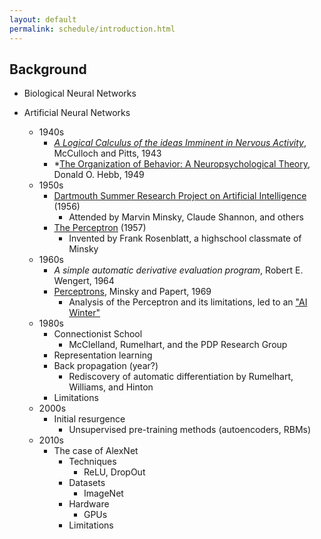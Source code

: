 ```yaml
---
layout: default
permalink: schedule/introduction.html
---
```


## Background 

* Biological Neural Networks

    
    
* Artificial Neural Networks
    * 1940s 
        * *[A Logical Calculus of the ideas Imminent in Nervous Activity](http://www.cse.chalmers.se/~coquand/AUTOMATA/mcp.pdf)*, McCulloch and Pitts, 1943
        * *[The Organization of Behavior: A Neuropsychological Theory](http://s-f-walker.org.uk/pubsebooks/pdfs/The_Organization_of_Behavior-Donald_O._Hebb.pdf), Donald O. Hebb, 1949
    * 1950s
        * [Dartmouth Summer Research Project on Artificial Intelligence](https://medium.com/rla-academy/dartmouth-workshop-the-birthplace-of-ai-34c533afe992) (1956)
            * Attended by Marvin Minsky, Claude Shannon, and others
        * [The Perceptron](https://en.wikipedia.org/wiki/Perceptron) (1957)
            * Invented by Frank Rosenblatt, a highschool classmate of Minsky
    * 1960s
        * _A simple automatic derivative evaluation program_, Robert E. Wengert, 1964
        * [Perceptrons](https://archive.org/details/Perceptrons), Minsky and Papert, 1969
            * Analysis of the Perceptron and its limitations, led to an ["AI Winter"](https://en.wikipedia.org/wiki/AI_winter#The_abandonment_of_connectionism_in_1969)
    * 1980s
        * Connectionist School
            * McClelland, Rumelhart, and the PDP Research Group
        * Representation learning
        * Back propagation (year?)
            * Rediscovery of automatic differentiation by Rumelhart, Williams, and Hinton
        * Limitations
    * 2000s
        * Initial resurgence
            * Unsupervised pre-training methods (autoencoders, RBMs)
    * 2010s
        * The case of AlexNet
            * Techniques
                * ReLU, DropOut
            * Datasets
                * ImageNet
            * Hardware
                * GPUs
            * Limitations
